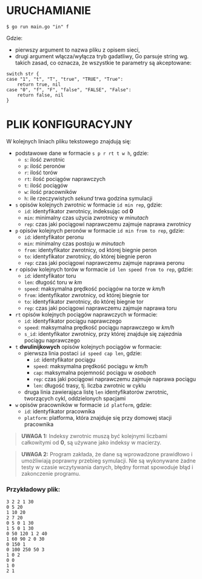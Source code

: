# URUCHAMIANIE #

`$ go run main.go "in" f`

Gdzie:
- pierwszy argument to nazwa pliku z opisem sieci,
- drugi argument włącza/wyłącza tryb gadatliwy, Go parsuje string wg. takich zasad, co oznacza, że wszystkie te parametry są akceptowane:

```
switch str {
case "1", "t", "T", "true", "TRUE", "True":
    return true, nil
case "0", "f", "F", "false", "FALSE", "False":
    return false, nil
}
```

# PLIK KONFIGURACYJNY #

W kolejnych liniach pliku tekstowego znajdują się:
- podstawowe dane w formacie `s p r rt t w h`, gdzie:
    - `s`: ilość zwrotnic
    - `p`: ilość peronów
    - `r`: ilość torów
    - `rt`: ilość pociągów naprawczych
    - `t`: ilość pociągów
    - `w`: ilość pracowników
    - `h`: ile rzeczywistych _sekund_ trwa godzina symulacji
- `s` opisów kolejnych zwrotnic w formacie `id min rep`, gdzie:
    - `id`: identyfikator zwrotnicy, indeksując od __0__
    - `min`: minimalny czas użycia zwrotnicy w _minutach_
    - `rep`: czas jaki pociągowi naprawczemu zajmuje naprawa zwrotnicy
- `p` opisów kolejnych peronów w formacie `id min from to rep`, gdzie:
    - `id`: identyfikator peronu
    - `min`: minimalny czas postoju w _minutach_
    - `from`: identyfikator zwrotnicy, od której biegnie peron
    - `to`: identyfikator zwrotnicy, do której biegnie peron
    - `rep`: czas jaki pociągowi naprawczemu zajmuje naprawa peronu
- `r` opisów kolejnych torów w formacie `id len speed from to rep`, gdzie:
    - `id`: identyfikator toru
    - `len`: długość toru w _km_
    - `speed`: maksymalna prędkość pociągów na torze w _km/h_
    - `from`: identyfikator zwrotnicy, od której biegnie tor
    - `to`: identyfikator zwrotnicy, do której biegnie tor
    - `rep`: czas jaki pociągowi naprawczemu zajmuje naprawa toru
- `rt` opisów kolejnych pociągów naprawczych w formacie:
    - `id`: identyfikator pociągu naprawczego
    - `speed`: maksymalna prędkość pociągu naprawczego w _km/h_
    - `s_id`: identyfikator zwrotnicy, przy której znajduje się zajezdnia pociągu naprawczego
- `t` __dwulinijkowych__ opisów kolejnych pociągów w formacie:
    - pierwsza linia postaci `id speed cap len`, gdzie:
        - `id`: identyfikator pociągu
        - `speed`: maksymalna prędkość pociągu w _km/h_
        - `cap`: maksymalna pojemność pociągu w _osobach_
        - `rep`: czas jaki pociągowi naprawczemu zajmuje naprawa pociągu
        - `len`: długość trasy, tj. liczba zwrotnic w cyklu
    - druga linia zawierająca listę `len` identyfikatorów zwrotnic, tworzących cykl, oddzielonych spacjami
- `w` opisów pracowników w formacie `id platform`, gdzie:
    - `id`: identyfikator pracownika
    - `platform`: platforma, która znajduje się przy domowej stacji pracownika

> __UWAGA 1:__ Indeksy zwrotnic muszą być kolejnymi liczbami całkowitymi od __0__, są używane jako indeksy w macierzy.

> __UWAGA 2:__ Program zakłada, że dane są wprowadzone prawidłowo i umożliwiają poprawny przebieg symulacji. Nie są wykonywane żadne testy w czasie wczytywania danych, błędny format spowoduje błąd i zakonczenie programu.

### Przykładowy plik: ###

```
3 2 2 1 30
0 5 20
1 10 20
2 7 20
0 5 0 1 30
1 5 0 1 30
0 50 120 1 2 40
1 60 90 2 0 30
0 150 1
0 100 250 50 3
1 0 2
0 0
1 0
2 1
```

